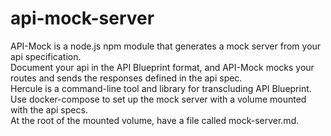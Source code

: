 # api-mock-server

API-Mock is a node.js npm module that generates a mock server from your api specification.<br />
Document your api in the API Blueprint format, and API-Mock mocks your routes and sends the responses defined in the api spec.<br />
Hercule is a command-line tool and library for transcluding API Blueprint.<br />
Use docker-compose to set up the mock server with a volume mounted with the api specs.<br />
At the root of the mounted volume, have a file called mock-server.md.<br />
